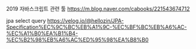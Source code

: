 2019 자바스크립트 관련 툴
https://m.blog.naver.com/cabooks/221543674712

jpa select query
https://velog.io/@hellozin/JPA-Specification%EC%9C%BC%EB%A1%9C-%EC%BF%BC%EB%A6%AC-%EC%A1%B0%EA%B1%B4-%EC%B2%98%EB%A6%AC%ED%95%98%EA%B8%B0